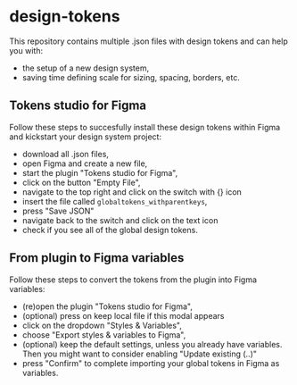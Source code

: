 # design-tokens
This repository contains multiple .json files with design tokens and can help you with:
* the setup of a new design system,
* saving time defining scale for sizing, spacing, borders, etc.
## Tokens studio for Figma
Follow these steps to succesfully install these design tokens within Figma and kickstart your design system project:
* download all .json files,
* open Figma and create a new file,
* start the plugin "Tokens studio for Figma",
* click on the button "Empty File",
* navigate to the top right and click on the switch with {} icon
* insert the file called `globaltokens_withparentkeys`,
* press "Save JSON"
* navigate back to the switch and click on the text icon
* check if you see all of the global design tokens.
## From plugin to Figma variables
Follow these steps to convert the tokens from the plugin into Figma variables:
* (re)open the plugin "Tokens studio for Figma",
* (optional) press on keep local file if this modal appears
* click on the dropdown "Styles & Variables",
* choose "Export styles & variables to Figma",
* (optional) keep the default settings, unless you already have variables. Then you might want to consider enabling "Update existing (..)"
* press "Confirm" to complete importing your global tokens in Figma as variables.
